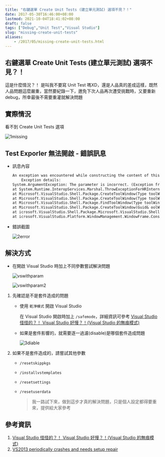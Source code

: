 ```yaml
---
title: "右鍵選單 Create Unit Tests (建立單元測試) 選項不見？！"
date: 2017-05-30T16:46:00+08:00
lastmod: 2021-10-04T18:41:02+08:00
draft: false
tags: ["Debug","Unit Test","Visual Studio"]
slug: "missing-create-unit-tests"
aliases:
    - /2017/05/missing-create-unit-tests.html
---
```

## 右鍵選單 Create Unit Tests (建立單元測試) 選項不見？！

這是什麼情況？！ 是叫我不要寫 Unit Test 嗎XD，還是人品真的差成這樣，既然人品問題這麼嚴重，當然要紀錄一下，邀免下次人品再次遭受挑戰時，又要重新 debug，所幸最後不需要重灌就解決問題

## 實際情況

看不到 Create Unit Tests 選項

![1missing](https://cloud.githubusercontent.com/assets/3851540/26575124/7cf8a6be-4556-11e7-8857-e1f7f34f8f1f.png)

## Test Exporler 無法開啟 - 錯誤訊息

- 訊息內容

    ```txt
    An exception was encountered while constructing the content of this frame.  his information is also logged in C:\Users\YowkoTsai\AppData\Roaming\Microsoft\VisualStudio\15._c8ea91e2Exp\ActivityLog.xml".
        Exception details:
    System.ArgumentException: The parameter is incorrect. (Exception from RESULT: 0x80070057 (E_INVALIDARG))
    at System.Runtime.InteropServices.Marshal.ThrowExceptionForHRInternal(Int32 rrorCode, IntPtr errorInfo)
    at Microsoft.VisualStudio.Shell.Package.CreateToolWindow(Type toolWindowType,Int32 id, UInt32 flags)
    at Microsoft.VisualStudio.Shell.Package.CreateToolWindow(Type toolWindowType,Int32 id, ProvideToolWindowAttribute tool)
    at Microsoft.VisualStudio.Shell.Package.FindToolWindow(Type toolWindowType, nt32 id, Boolean create, ProvideToolWindowAttribute tool)
    at Microsoft.VisualStudio.Shell.Package.CreateToolWindow(Guid& oolWindowType, Int32 id)
    at icrosoft.VisualStudio.Shell.Package.Microsoft.VisualStudio.Shell.Interop.IVsoolWindowFactory.CreateToolWindow(Guid& toolWindowType, UInt32 id)
    at icrosoft.VisualStudio.Platform.WindowManagement.WindowFrame.ConstructContent)
    ```

- 錯誤截圖

    ![2error](https://cloud.githubusercontent.com/assets/3851540/26575123/7cf654a4-4556-11e7-8c8b-fc5660206cfe.png)

## 解決方式

- 在開啟 Visual Studio 時加上不同參數嘗試解決問題

    ![vswithparam](https://cloud.githubusercontent.com/assets/3851540/23978788/d500168c-0a30-11e7-9757-a8186fdb1ab3.png)

    ![vswithparam2](https://cloud.githubusercontent.com/assets/3851540/23978787/d4ff4306-0a30-11e7-8e6e-742b5cf86c6b.png)

1. 先確認是不是套件造成的問題

    - 使用 `乾淨模式` 開啟 Visual Studio

         在 Visual Studio 開啟時加上 `/safemode`，詳細資訊可參考 [Visual Studio 怪怪的？！ Visual Studio 好慢？！(Visual Studio 的無痕模式)](/visual-studio-safe-mode)

    - 如果是套件影響的，就需要逐一過濾(disable)是哪個套件造成問題

        ![3diable](https://cloud.githubusercontent.com/assets/3851540/26575261/0c2c539e-4557-11e7-817c-c1e5dea34d9b.png)

2. 如果不是套件造成的，請嘗試其他參數

    - `/resetskippkgs`
    - `/installvstemplates`
    - `/resetsettings`
    - `/resetuserdata`

        > 我一路試下來，做到這步才真的解決問題，只是個人設定都得要重來，提供給大家參考

## 參考資訊

1. [Visual Studio 怪怪的？！ Visual Studio 好慢？！(Visual Studio 的無痕模式)](//blog.yowko.com/2016/12/visual-studio-safe-mode.html)
2. [VS2013 periodically crashes and needs setup repair](https://social.msdn.microsoft.com/Forums/vstudio/en-US/1263cd5f-26f3-448f-80ec-a20c9d77ffd6/vs2013-periodically-crashes-and-needs-setup-repair?forum=vssetup)
